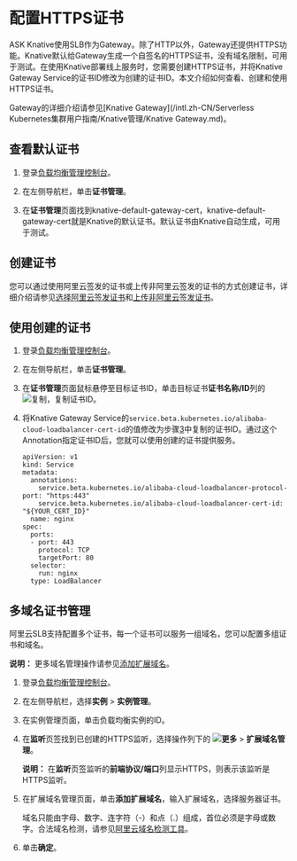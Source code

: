 # 配置HTTPS证书

ASK Knative使用SLB作为Gateway。除了HTTP以外，Gateway还提供HTTPS功能。Knative默认给Gateway生成一个自签名的HTTPS证书，没有域名限制，可用于测试。在使用Knative部署线上服务时，您需要创建HTTPS证书，并将Knative Gateway Service的证书ID修改为创建的证书ID。本文介绍如何查看、创建和使用HTTPS证书。

Gateway的详细介绍请参见[Knative Gateway](/intl.zh-CN/Serverless Kubernetes集群用户指南/Knative管理/Knative Gateway.md)。

## 查看默认证书

1.  登录[负载均衡管理控制台](https://slb.console.aliyun.com/slb)。

2.  在左侧导航栏，单击**证书管理**。

3.  在**证书管理**页面找到knative-default-gateway-cert，knative-default-gateway-cert就是Knative的默认证书。默认证书由Knative自动生成，可用于测试。


## 创建证书

您可以通过使用阿里云签发的证书或上传非阿里云签发的证书的方式创建证书，详细介绍请参见[选择阿里云签发证书](/intl.zh-CN/用户指南/证书管理/创建证书/选择阿里云签发证书.md)和[上传非阿里云签发证书](/intl.zh-CN/用户指南/证书管理/创建证书/上传非阿里云签发证书.md)。

## 使用创建的证书

1.  登录[负载均衡管理控制台](https://slb.console.aliyun.com/slb)。

2.  在左侧导航栏，单击**证书管理**。

3.  在**证书管理**页面鼠标悬停至目标证书ID，单击目标证书**证书名称/ID**列的![复制](https://static-aliyun-doc.oss-cn-hangzhou.aliyuncs.com/assets/img/zh-CN/2370631061/p171208.png)，复制证书ID。

4.  将Knative Gateway Service的`service.beta.kubernetes.io/alibaba-cloud-loadbalancer-cert-id`的值修改为步骤[3](#step_riv_0nw_nb8)中复制的证书ID。通过这个Annotation指定证书ID后，您就可以使用创建的证书提供服务。

    ```
    apiVersion: v1
    kind: Service
    metadata:
      annotations:
        service.beta.kubernetes.io/alibaba-cloud-loadbalancer-protocol-port: "https:443"
        service.beta.kubernetes.io/alibaba-cloud-loadbalancer-cert-id: "${YOUR_CERT_ID}"
      name: nginx
    spec:
      ports:
      - port: 443
        protocol: TCP
        targetPort: 80
      selector:
        run: nginx
      type: LoadBalancer
    ```


## 多域名证书管理

阿里云SLB支持配置多个证书，每一个证书可以服务一组域名，您可以配置多组证书和域名。

**说明：** 更多域名管理操作请参见[添加扩展域名](/intl.zh-CN/用户指南/监听/扩展域名/添加扩展域名.md)。

1.  登录[负载均衡管理控制台](https://slb.console.aliyun.com/slb)。

2.  在左侧导航栏，选择**实例** \> **实例管理**。

3.  在实例管理页面，单击负载均衡实例的ID。

4.  在**监听**页签找到已创建的HTTPS监听，选择操作列下的 **![更多](https://static-aliyun-doc.oss-cn-hangzhou.aliyuncs.com/assets/img/zh-CN/8772129951/p136776.png)** \> **扩展域名管理**。

    **说明：** 在**监听**页签监听的**前端协议/端口**列显示HTTPS，则表示该监听是HTTPS监听。

5.  在扩展域名管理页面，单击**添加扩展域名**，输入扩展域名，选择服务器证书。

    域名只能由字母、数字、连字符（-）和点（.）组成，首位必须是字母或数字。合法域名检测，请参见[阿里云域名检测工具](https://zijian.aliyun.com)。

6.  单击**确定**。


